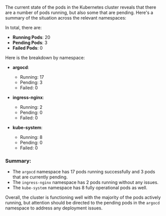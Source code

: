 The current state of the pods in the Kubernetes cluster reveals that there are a number of pods running, but also some that are pending. Here's a summary of the situation across the relevant namespaces:

In total, there are:
- **Running Pods**: 20
- **Pending Pods**: 3
- **Failed Pods**: 0

Here is the breakdown by namespace:

- **argocd**: 
  - Running: 17
  - Pending: 3
  - Failed: 0

- **ingress-nginx**:
  - Running: 2
  - Pending: 0
  - Failed: 0

- **kube-system**:
  - Running: 8
  - Pending: 0
  - Failed: 0

### Summary:
- The `argocd` namespace has 17 pods running successfully and 3 pods that are currently pending.
- The `ingress-nginx` namespace has 2 pods running without any issues.
- The `kube-system` namespace has 8 fully operational pods as well.

Overall, the cluster is functioning well with the majority of the pods actively running, but attention should be directed to the pending pods in the `argocd` namespace to address any deployment issues.